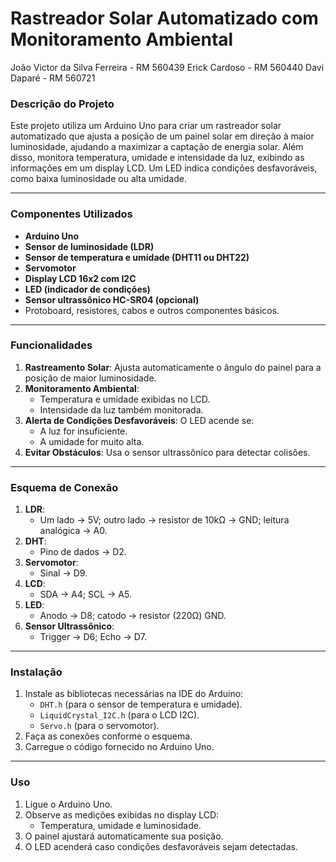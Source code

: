 
# **Rastreador Solar Automatizado com Monitoramento Ambiental**

João Victor da Silva Ferreira - RM 560439
Erick Cardoso - RM 560440
Davi Daparé - RM 560721

### **Descrição do Projeto**
Este projeto utiliza um Arduino Uno para criar um rastreador solar automatizado que ajusta a posição de um painel solar em direção à maior luminosidade, ajudando a maximizar a captação de energia solar. Além disso, monitora temperatura, umidade e intensidade da luz, exibindo as informações em um display LCD. Um LED indica condições desfavoráveis, como baixa luminosidade ou alta umidade.

---

### **Componentes Utilizados**
- **Arduino Uno**
- **Sensor de luminosidade (LDR)**
- **Sensor de temperatura e umidade (DHT11 ou DHT22)**
- **Servomotor**
- **Display LCD 16x2 com I2C**
- **LED (indicador de condições)**
- **Sensor ultrassônico HC-SR04 (opcional)**
- Protoboard, resistores, cabos e outros componentes básicos.

---

### **Funcionalidades**
1. **Rastreamento Solar**: Ajusta automaticamente o ângulo do painel para a posição de maior luminosidade.
2. **Monitoramento Ambiental**:
   - Temperatura e umidade exibidas no LCD.
   - Intensidade da luz também monitorada.
3. **Alerta de Condições Desfavoráveis**: O LED acende se:
   - A luz for insuficiente.
   - A umidade for muito alta.
4. **Evitar Obstáculos**: Usa o sensor ultrassônico para detectar colisões.

---

### **Esquema de Conexão**
1. **LDR**: 
   - Um lado → 5V; outro lado → resistor de 10kΩ → GND; leitura analógica → A0.
2. **DHT**: 
   - Pino de dados → D2.
3. **Servomotor**: 
   - Sinal → D9.
4. **LCD**: 
   - SDA → A4; SCL → A5.
5. **LED**:
   - Anodo → D8; catodo → resistor (220Ω) GND.
6. **Sensor Ultrassônico**:
   - Trigger → D6; Echo → D7.

---

### **Instalação**
1. Instale as bibliotecas necessárias na IDE do Arduino:
   - `DHT.h` (para o sensor de temperatura e umidade).
   - `LiquidCrystal_I2C.h` (para o LCD I2C).
   - `Servo.h` (para o servomotor).
2. Faça as conexões conforme o esquema.
3. Carregue o código fornecido no Arduino Uno.

---

### **Uso**
1. Ligue o Arduino Uno.
2. Observe as medições exibidas no display LCD:
   - Temperatura, umidade e luminosidade.
3. O painel ajustará automaticamente sua posição.
4. O LED acenderá caso condições desfavoráveis sejam detectadas.
